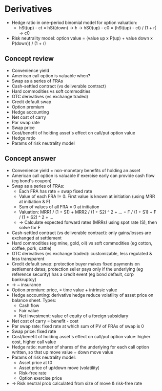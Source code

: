 # Derivatives
- Hedge ratio in one-period binomial model for option valuation:
  - hSt(up) - ct = hSt(down) -> h -> hS0(up) - c0 = (hSt(up) - ct) / (1 + r) -> c0
- Risk neutrality model: option value = (value up x P(up) + value down x P(down)) / (1 + r)

## Concept review
- Convenience yield
- American call option is valuable when?
- Swap as a series of FRAs
- Cash-settled contract (vs deliverable contract)
- Hard commodities vs soft commodities
- OTC derivatives (vs exchange traded)
- Credit default swap
- Option premium
- Hedge accounting
- Net cost of carry
- Par swap rate
- Swap price
- Cost/benefit of holding asset's effect on call/put option value
- Hedge ratio
- Params of risk neutrality model

## Concept answer
- Convenience yield = non-monetary benefits of holding an asset
- American call option is valuable if exercise early can provide cash flow (eg bond's coupon)
- Swap as a series of FRAs:
  - Each FRA has rate = swap fixed rate
  - Value of each FRA != 0. First value is known at initiation (using MRR at initiation & F)
  - Sum of values of all FRA = 0 at initiation
  - Valuation: MRR1 / (1 + S1) + MRR2 / (1 + S2) ^ 2 + ... = F / (1 + S1) + F / (1 + S2) ^ 2 + ...
  - -> Calculate expected forward rates (MRRs) using spot rate (S), then solve for F
- Cash-settled contract (vs deliverable contract): only gains/losses are exchanged at settlement
- Hard commodities (eg mine, gold, oil) vs soft commodities (eg cotton, coffee, pork, cattle)
- OTC derivatives (vs exchange traded): customizable, less regulated & less transparent
- Credit default swap: protection buyer makes fixed payments on settlement dates,
protection seller pays only if the underlying (eg reference security) has a credit event (eg bond default, corp bankruptcy)
- -> ~ insurance
- Option premium: price, = time value + intrinsic value
- Hedge accounting: derivative hedge reduce volatility of asset price on balance sheet. Types:
  - Cash flow
  - Fair value
  - Net investment: value of equity of a foreign subsidiary
- Net cost of carry = benefit - cost
- Par swap rate: fixed rate at which sum of PV of FRAs of swap is 0
- Swap price: fixed rate
- Cost/benefit of holding asset's effect on call/put option value: higher cost, higher call value
- Hedge ratio: number of shares of the underlying for each call option written, so that up move value = down move value
- Params of risk neutrality model:
  - Asset price at t0
  - Asset price of up/down move (volatility)
  - Risk-free rate
  - Option exercise price
- -> Risk neutral prob calculated from size of move & risk-free rate